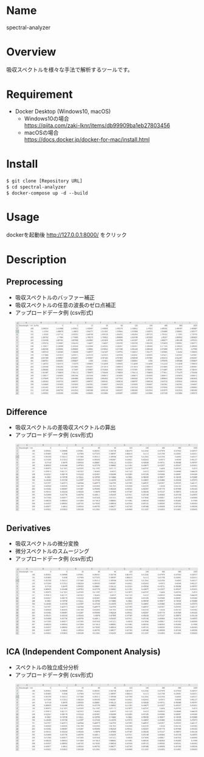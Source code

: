 Name
===
spectral-analyzer 

Overview
===
吸収スペクトルを様々な手法で解析するツールです。


Requirement
===
- Docker Desktop (Windows10, macOS)
  - Windows10の場合  
https://qiita.com/zaki-lknr/items/db99909ba1eb27803456
  - macOSの場合  
https://docs.docker.jp/docker-for-mac/install.html


Install
===
```
$ git clone [Repository URL]
$ cd spectral-analyzer
$ docker-compose up -d --build
```

Usage
===
dockerを起動後 http://127.0.0.1:8000/ をクリック


Description
===
## Preprocessing
- 吸収スペクトルのバッファー補正
- 吸収スペクトルの任意の波長のゼロ点補正
- アップロードデータ例 (csv形式)
  <div align="left">
    <p><img src="app/description/img/data1.png" width="600" /></p>
  </div>

## Difference
- 吸収スペクトルの差吸収スペクトルの算出
- アップロードデータ例 (csv形式)
  <div align="left">
    <p><img src="app/description/img/data2.png" width="600" /></p>
  </div>
## Derivatives
- 吸収スペクトルの微分変換
- 微分スペクトルのスムージング
- アップロードデータ例 (csv形式)
  <div align="left">
    <p><img src="app/description/img/data2.png" width="600" /></p>
  </div>
## ICA (Independent Component Analysis)
- スペクトルの独立成分分析
- アップロードデータ例 (csv形式)
  <div align="left">
    <p><img src="app/description/img/data2.png" width="600" /></p>
  </div>


